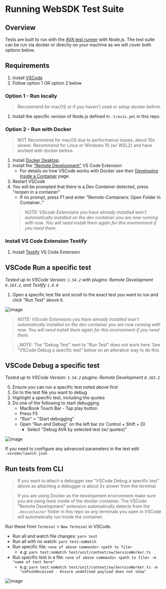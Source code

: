 # Running WebSDK Test Suite

## Overview
Tests are built to run with the [AVA test runner](https://github.com/avajs/ava) with Node.js. The test suite can be run via docker or directly on your machine as we will cover both options below.

## Requirements
1. Install [VSCode](https://code.visualstudio.com/)
2. Follow option 1 OR option 2 below

### Option 1 - Run locally
> Recommend for macOS or if you haven't used or setup docker before.

1. Install the specific version of Node.js defined in `.travis.yml` in this repo.

### Option 2 - Run with Docker
> NOT Recommend for macOS due to performance issues, about 10x slower.
Recommend for Linux or Windows 10 (w/ WSL2) and have worked with docker before.

1. Install [Docker Desktop](https://www.docker.com/products/docker-desktop).
2. Install the ["Remote Development"](https://marketplace.visualstudio.com/items?itemName=ms-vscode-remote.vscode-remote-extensionpack) VS Code Extension
   - For details on how VSCode works with Docker see their [Developing inside a Container](https://code.visualstudio.com/docs/remote/containers) page.
3. Restart VSCode
4. You will be prompted that there is a Dev Container detected, press "reopen in a container"
   - If no prompt, press F1 and enter "Remote-Containers: Open Folder in Container.."
   > _NOTE: VScode Extensions you have already installed won't automatically installed on the dev container you are now running with now.
You will need install them again for this environment if you need them._

### Install VS Code Extension Testify
1. Install [Testify](https://marketplace.visualstudio.com/items?itemName=felixjb.testify) VS Code Extension

## VSCode Run a specific test
_Tested up to VSCode Version: `1.54.2` with plugins: Remote Development `0.163.2`, and Testify `1.8.0`_

1. Open a specific test file and scroll to the exact test you want to run and click "Run Test" above it.

![image](https://user-images.githubusercontent.com/645861/111309395-133cfb00-8619-11eb-89ae-4570d2d06097.png)

> _NOTE: VScode Extensions you have already installed won't automatically installed on the dev container you are now running with now.
You will need install them again for this environment if you need them._

> _NOTE: The "Debug Test" next to "Run Test" does not work here. See "VSCode Debug a specific test" below on an alterative way to do this.

## VSCode Debug a specific test
_Tested up to VSCode Version: `1.54.2` plugins: Remote Development `0.163.2`_

0. Ensure you can run a specific test noted above first
1. Go to the test file you want to debug
2. Highlight a specific test, including the quotes
3. Do one of the following to start debugging
   - MacBook Touch Bar - Tap play button
   - Press F5
   - "Run" > "Start debugging"
   - Open "Run and Debug" on the left bar (or Control + Shift + D)
      - Select  "Debug AVA by selected test (w/ quotes)"

![image](https://user-images.githubusercontent.com/645861/111061933-ada31000-845a-11eb-86c9-851ef378c592.png)

If you need to configure any advanced parameters in the test edit `.vscode/launch.json`

## Run tests from CLI
> If you want to attach a debugger see "VSCode Debug a specific test" above as attaching a debugger is about 2x slower from the terminal.

> If you are using Docker as the development environment make sure you are using tests inside of the docker container.
The VSCode "Remote Development" extension automatically detects from the `.devcontainer` folder in this repo so any terminals you open in VSCode will automatically run inside the container.

Run these from `Terminal` > `New Terminal` in VSCode.
* Run all and watch file changes: `yarn test`
* Run all with no watch: `yarn test:noWatch`
* Run specific file: `<one of above commands> <path to file>`
   - e.g: `yarn test:noWatch test/unit/context/sw/ServiceWorker.ts`
* Run specific test in a file: `<one of above commands> <path to file> -m "name of test here"`
   - e.g: `yarn test:noWatch test/unit/context/sw/ServiceWorker.ts -m "onPushReceived - Ensure undefined payload does not show"`

![image](https://user-images.githubusercontent.com/645861/111320621-69fc0200-8624-11eb-80cd-bedf8c57a063.png)
